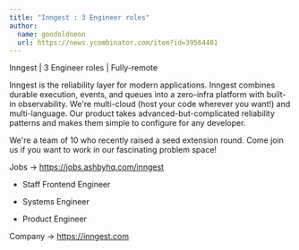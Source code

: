 ```yaml
---
title: "Inngest : 3 Engineer roles"
author:
  name: goodoldneon
  url: https://news.ycombinator.com/item?id=39564401
---
```

Inngest | 3 Engineer roles | Fully-remote

Inngest is the reliability layer for modern applications. Inngest combines durable execution, events, and queues into a zero-infra platform with built-in observability. We&#x27;re multi-cloud (host your code wherever you want!) and multi-language. Our product takes advanced-but-complicated reliability patterns and makes them simple to configure for any developer.

We&#x27;re a team of 10 who recently raised a seed extension round. Come join us if you want to work in our fascinating problem space!

Jobs -&gt; <a href="https:&#x2F;&#x2F;jobs.ashbyhq.com&#x2F;inngest">https:&#x2F;&#x2F;jobs.ashbyhq.com&#x2F;inngest</a>

- Staff Frontend Engineer

- Systems Engineer

- Product Engineer

Company -&gt; <a href="https:&#x2F;&#x2F;inngest.com" rel="nofollow">https:&#x2F;&#x2F;inngest.com</a>
